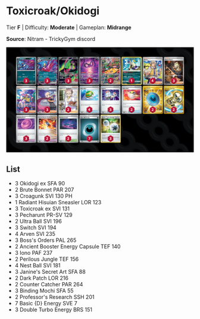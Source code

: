 # Toxicroak/Okidogi

Tier **F** | Difficulty: **Moderate** | Gameplan: **Midrange**

**Source**: Nitram - TrickyGym discord

![decklist](../../!Images/Standard/12BRS-SFA/Toxicroak-Okidogi.png)

## List
* 3 Okidogi ex SFA 90
* 2 Brute Bonnet PAR 207
* 3 Croagunk SVI 130 PH
* 1 Radiant Hisuian Sneasler LOR 123
* 3 Toxicroak ex SVI 131
* 3 Pecharunt PR-SV 129
* 2 Ultra Ball SVI 196
* 3 Switch SVI 194
* 4 Arven SVI 235
* 3 Boss's Orders PAL 265
* 2 Ancient Booster Energy Capsule TEF 140
* 3 Iono PAF 237
* 2 Perilous Jungle TEF 156
* 4 Nest Ball SVI 181
* 3 Janine's Secret Art SFA 88
* 2 Dark Patch LOR 216
* 2 Counter Catcher PAR 264
* 3 Binding Mochi SFA 55
* 2 Professor's Research SSH 201
* 7 Basic {D} Energy SVE 7
* 3 Double Turbo Energy BRS 151
